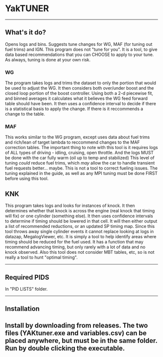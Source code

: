 # YakTUNER
----
## What's it do?
Opens logs and bins. Suggests tune changes for WG, MAF (for tuning out fuel trims) and IGN.
This program does not "tune for you". It is a tool, to give data based recommendations that you can CHOOSE to apply to your tune.
As always, tuning is done at your own risk.

### WG
The program takes logs and trims the dataset to only the portion that would be used to adjust the WG.
It then considers both over/under boost and the closed loop portion of the boost controller. Using both a 2-d piecewise fit, and binned averages it calculates what it believes the WG feed forward table should have been.
It then uses a confidence interval to decide if there is a statistical basis to apply the change. If there is it reccommends a change to the table.

### MAF
This works similar to the WG program, except uses data about fuel trims and rich/lean of target lambda to reccommend changes to the MAF correction tables. The important thing to note with this tool is it requires logs of ALL types of driving - idling, cruising, open throttle. And the logs MUST be done with the car fully warm (oil up to temp and stabilized)
This level of tuning _could_ reduce fuel trims, which _may_ allow the car to handle transient fuel requests better... maybe.
This is not a tool to correct fueling issues. The tuning explained in the guide, as well as any MPI tuning must be done FIRST before using this tool.

## KNK

This program takes logs and looks for instances of knock. It then determines whether that knock is across the engine (real knock that timing will fix) or one cylinder (something else).
It then uses confidence intervals to determine if timing should be lowered in that cell. It will then either output a list of recommended reductions, or an updated SP timing map.
Since this tool throws away single cylinder events it cannot replace looking at logs in datazap, MegalogViewer, etc. It is simply a tool to help identify areas where timing should be reduced for the fuel used.
It has a function that may recommend advancing timing, but only rarely with a lot of data and no knock observed. Also this tool does not consider MBT tables, etc, so is not really a tool to hunt "optimal timing".

----

## Required PIDS
In "PID LISTS" folder.

----

## Installation
Install by downloading from releases. The two files (YAKtuner.exe and variables.csv) can be placed anywhere, but must be in the same folder. Run by double clicking the executable.
----

